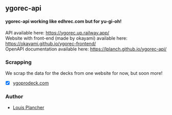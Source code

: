 ## ygorec-api

#### ygorec-api working like edhrec.com but for yu-gi-oh!

API available here: https://ygorec.up.railway.app/<br>
Website with front-end (made by okayami) available here: https://okayami.github.io/ygorec-frontend/<br>
OpenAPI documentation available here: https://lplanch.github.io/ygorec-api/<br>

### Scrapping

We scrap the data for the decks from one website for now, but soon more! 
- [x] [ygoprodeck.com](https://ygoprodeck.com/)

### Author

- [Louis Plancher](https://github.com/lplanch)
